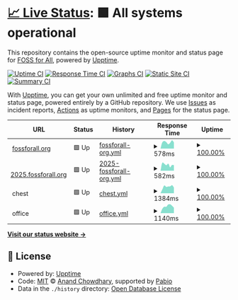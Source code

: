 # [📈 Live Status](https://status.fossforall.org): <!--live status--> **🟩 All systems operational**

This repository contains the open-source uptime monitor and status page for [FOSS for All](https://fossforall.org/), powered by [Upptime](https://github.com/upptime/upptime).

[![Uptime CI](https://github.com/foss-for-all/upptime/workflows/Uptime%20CI/badge.svg)](https://github.com/foss-for-all/upptime/actions?query=workflow%3A%22Uptime+CI%22)
[![Response Time CI](https://github.com/foss-for-all/upptime/workflows/Response%20Time%20CI/badge.svg)](https://github.com/foss-for-all/upptime/actions?query=workflow%3A%22Response+Time+CI%22)
[![Graphs CI](https://github.com/foss-for-all/upptime/workflows/Graphs%20CI/badge.svg)](https://github.com/foss-for-all/upptime/actions?query=workflow%3A%22Graphs+CI%22)
[![Static Site CI](https://github.com/foss-for-all/upptime/workflows/Static%20Site%20CI/badge.svg)](https://github.com/foss-for-all/upptime/actions?query=workflow%3A%22Static+Site+CI%22)
[![Summary CI](https://github.com/foss-for-all/upptime/workflows/Summary%20CI/badge.svg)](https://github.com/foss-for-all/upptime/actions?query=workflow%3A%22Summary+CI%22)

With [Upptime](https://upptime.js.org), you can get your own unlimited and free uptime monitor and status page, powered entirely by a GitHub repository. We use [Issues](https://github.com/foss-for-all/upptime/issues) as incident reports, [Actions](https://github.com/foss-for-all/upptime/actions) as uptime monitors, and [Pages](https://status.fossforall.org) for the status page.

<!--start: status pages-->
<!-- This summary is generated by Upptime (https://github.com/upptime/upptime) -->
<!-- Do not edit this manually, your changes will be overwritten -->
<!-- prettier-ignore -->
| URL | Status | History | Response Time | Uptime |
| --- | ------ | ------- | ------------- | ------ |
| <img alt="" src="https://icons.duckduckgo.com/ip3/fossforall.org.ico" height="13"> [fossforall.org](https://fossforall.org) | 🟩 Up | [fossforall-org.yml](https://github.com/foss-for-all/upptime/commits/HEAD/history/fossforall-org.yml) | <details><summary><img alt="Response time graph" src="./graphs/fossforall-org/response-time-week.png" height="20"> 578ms</summary><br><a href="https://status.fossforall.org/history/fossforall-org"><img alt="Response time 658" src="https://img.shields.io/endpoint?url=https%3A%2F%2Fraw.githubusercontent.com%2Ffoss-for-all%2Fupptime%2FHEAD%2Fapi%2Ffossforall-org%2Fresponse-time.json"></a><br><a href="https://status.fossforall.org/history/fossforall-org"><img alt="24-hour response time 631" src="https://img.shields.io/endpoint?url=https%3A%2F%2Fraw.githubusercontent.com%2Ffoss-for-all%2Fupptime%2FHEAD%2Fapi%2Ffossforall-org%2Fresponse-time-day.json"></a><br><a href="https://status.fossforall.org/history/fossforall-org"><img alt="7-day response time 578" src="https://img.shields.io/endpoint?url=https%3A%2F%2Fraw.githubusercontent.com%2Ffoss-for-all%2Fupptime%2FHEAD%2Fapi%2Ffossforall-org%2Fresponse-time-week.json"></a><br><a href="https://status.fossforall.org/history/fossforall-org"><img alt="30-day response time 650" src="https://img.shields.io/endpoint?url=https%3A%2F%2Fraw.githubusercontent.com%2Ffoss-for-all%2Fupptime%2FHEAD%2Fapi%2Ffossforall-org%2Fresponse-time-month.json"></a><br><a href="https://status.fossforall.org/history/fossforall-org"><img alt="1-year response time 658" src="https://img.shields.io/endpoint?url=https%3A%2F%2Fraw.githubusercontent.com%2Ffoss-for-all%2Fupptime%2FHEAD%2Fapi%2Ffossforall-org%2Fresponse-time-year.json"></a></details> | <details><summary><a href="https://status.fossforall.org/history/fossforall-org">100.00%</a></summary><a href="https://status.fossforall.org/history/fossforall-org"><img alt="All-time uptime 99.95%" src="https://img.shields.io/endpoint?url=https%3A%2F%2Fraw.githubusercontent.com%2Ffoss-for-all%2Fupptime%2FHEAD%2Fapi%2Ffossforall-org%2Fuptime.json"></a><br><a href="https://status.fossforall.org/history/fossforall-org"><img alt="24-hour uptime 100.00%" src="https://img.shields.io/endpoint?url=https%3A%2F%2Fraw.githubusercontent.com%2Ffoss-for-all%2Fupptime%2FHEAD%2Fapi%2Ffossforall-org%2Fuptime-day.json"></a><br><a href="https://status.fossforall.org/history/fossforall-org"><img alt="7-day uptime 100.00%" src="https://img.shields.io/endpoint?url=https%3A%2F%2Fraw.githubusercontent.com%2Ffoss-for-all%2Fupptime%2FHEAD%2Fapi%2Ffossforall-org%2Fuptime-week.json"></a><br><a href="https://status.fossforall.org/history/fossforall-org"><img alt="30-day uptime 100.00%" src="https://img.shields.io/endpoint?url=https%3A%2F%2Fraw.githubusercontent.com%2Ffoss-for-all%2Fupptime%2FHEAD%2Fapi%2Ffossforall-org%2Fuptime-month.json"></a><br><a href="https://status.fossforall.org/history/fossforall-org"><img alt="1-year uptime 99.95%" src="https://img.shields.io/endpoint?url=https%3A%2F%2Fraw.githubusercontent.com%2Ffoss-for-all%2Fupptime%2FHEAD%2Fapi%2Ffossforall-org%2Fuptime-year.json"></a></details>
| <img alt="" src="https://icons.duckduckgo.com/ip3/2025.fossforall.org.ico" height="13"> [2025.fossforall.org](https://2025.fossforall.org) | 🟩 Up | [2025-fossforall-org.yml](https://github.com/foss-for-all/upptime/commits/HEAD/history/2025-fossforall-org.yml) | <details><summary><img alt="Response time graph" src="./graphs/2025-fossforall-org/response-time-week.png" height="20"> 582ms</summary><br><a href="https://status.fossforall.org/history/2025-fossforall-org"><img alt="Response time 653" src="https://img.shields.io/endpoint?url=https%3A%2F%2Fraw.githubusercontent.com%2Ffoss-for-all%2Fupptime%2FHEAD%2Fapi%2F2025-fossforall-org%2Fresponse-time.json"></a><br><a href="https://status.fossforall.org/history/2025-fossforall-org"><img alt="24-hour response time 689" src="https://img.shields.io/endpoint?url=https%3A%2F%2Fraw.githubusercontent.com%2Ffoss-for-all%2Fupptime%2FHEAD%2Fapi%2F2025-fossforall-org%2Fresponse-time-day.json"></a><br><a href="https://status.fossforall.org/history/2025-fossforall-org"><img alt="7-day response time 582" src="https://img.shields.io/endpoint?url=https%3A%2F%2Fraw.githubusercontent.com%2Ffoss-for-all%2Fupptime%2FHEAD%2Fapi%2F2025-fossforall-org%2Fresponse-time-week.json"></a><br><a href="https://status.fossforall.org/history/2025-fossforall-org"><img alt="30-day response time 647" src="https://img.shields.io/endpoint?url=https%3A%2F%2Fraw.githubusercontent.com%2Ffoss-for-all%2Fupptime%2FHEAD%2Fapi%2F2025-fossforall-org%2Fresponse-time-month.json"></a><br><a href="https://status.fossforall.org/history/2025-fossforall-org"><img alt="1-year response time 653" src="https://img.shields.io/endpoint?url=https%3A%2F%2Fraw.githubusercontent.com%2Ffoss-for-all%2Fupptime%2FHEAD%2Fapi%2F2025-fossforall-org%2Fresponse-time-year.json"></a></details> | <details><summary><a href="https://status.fossforall.org/history/2025-fossforall-org">100.00%</a></summary><a href="https://status.fossforall.org/history/2025-fossforall-org"><img alt="All-time uptime 99.95%" src="https://img.shields.io/endpoint?url=https%3A%2F%2Fraw.githubusercontent.com%2Ffoss-for-all%2Fupptime%2FHEAD%2Fapi%2F2025-fossforall-org%2Fuptime.json"></a><br><a href="https://status.fossforall.org/history/2025-fossforall-org"><img alt="24-hour uptime 100.00%" src="https://img.shields.io/endpoint?url=https%3A%2F%2Fraw.githubusercontent.com%2Ffoss-for-all%2Fupptime%2FHEAD%2Fapi%2F2025-fossforall-org%2Fuptime-day.json"></a><br><a href="https://status.fossforall.org/history/2025-fossforall-org"><img alt="7-day uptime 100.00%" src="https://img.shields.io/endpoint?url=https%3A%2F%2Fraw.githubusercontent.com%2Ffoss-for-all%2Fupptime%2FHEAD%2Fapi%2F2025-fossforall-org%2Fuptime-week.json"></a><br><a href="https://status.fossforall.org/history/2025-fossforall-org"><img alt="30-day uptime 100.00%" src="https://img.shields.io/endpoint?url=https%3A%2F%2Fraw.githubusercontent.com%2Ffoss-for-all%2Fupptime%2FHEAD%2Fapi%2F2025-fossforall-org%2Fuptime-month.json"></a><br><a href="https://status.fossforall.org/history/2025-fossforall-org"><img alt="1-year uptime 99.95%" src="https://img.shields.io/endpoint?url=https%3A%2F%2Fraw.githubusercontent.com%2Ffoss-for-all%2Fupptime%2FHEAD%2Fapi%2F2025-fossforall-org%2Fuptime-year.json"></a></details>
| <img alt="" src="https://icons.duckduckgo.com/ip3/null.ico" height="13"> chest | 🟩 Up | [chest.yml](https://github.com/foss-for-all/upptime/commits/HEAD/history/chest.yml) | <details><summary><img alt="Response time graph" src="./graphs/chest/response-time-week.png" height="20"> 1384ms</summary><br><a href="https://status.fossforall.org/history/chest"><img alt="Response time 1312" src="https://img.shields.io/endpoint?url=https%3A%2F%2Fraw.githubusercontent.com%2Ffoss-for-all%2Fupptime%2FHEAD%2Fapi%2Fchest%2Fresponse-time.json"></a><br><a href="https://status.fossforall.org/history/chest"><img alt="24-hour response time 1359" src="https://img.shields.io/endpoint?url=https%3A%2F%2Fraw.githubusercontent.com%2Ffoss-for-all%2Fupptime%2FHEAD%2Fapi%2Fchest%2Fresponse-time-day.json"></a><br><a href="https://status.fossforall.org/history/chest"><img alt="7-day response time 1384" src="https://img.shields.io/endpoint?url=https%3A%2F%2Fraw.githubusercontent.com%2Ffoss-for-all%2Fupptime%2FHEAD%2Fapi%2Fchest%2Fresponse-time-week.json"></a><br><a href="https://status.fossforall.org/history/chest"><img alt="30-day response time 1429" src="https://img.shields.io/endpoint?url=https%3A%2F%2Fraw.githubusercontent.com%2Ffoss-for-all%2Fupptime%2FHEAD%2Fapi%2Fchest%2Fresponse-time-month.json"></a><br><a href="https://status.fossforall.org/history/chest"><img alt="1-year response time 1312" src="https://img.shields.io/endpoint?url=https%3A%2F%2Fraw.githubusercontent.com%2Ffoss-for-all%2Fupptime%2FHEAD%2Fapi%2Fchest%2Fresponse-time-year.json"></a></details> | <details><summary><a href="https://status.fossforall.org/history/chest">100.00%</a></summary><a href="https://status.fossforall.org/history/chest"><img alt="All-time uptime 98.84%" src="https://img.shields.io/endpoint?url=https%3A%2F%2Fraw.githubusercontent.com%2Ffoss-for-all%2Fupptime%2FHEAD%2Fapi%2Fchest%2Fuptime.json"></a><br><a href="https://status.fossforall.org/history/chest"><img alt="24-hour uptime 100.00%" src="https://img.shields.io/endpoint?url=https%3A%2F%2Fraw.githubusercontent.com%2Ffoss-for-all%2Fupptime%2FHEAD%2Fapi%2Fchest%2Fuptime-day.json"></a><br><a href="https://status.fossforall.org/history/chest"><img alt="7-day uptime 100.00%" src="https://img.shields.io/endpoint?url=https%3A%2F%2Fraw.githubusercontent.com%2Ffoss-for-all%2Fupptime%2FHEAD%2Fapi%2Fchest%2Fuptime-week.json"></a><br><a href="https://status.fossforall.org/history/chest"><img alt="30-day uptime 97.73%" src="https://img.shields.io/endpoint?url=https%3A%2F%2Fraw.githubusercontent.com%2Ffoss-for-all%2Fupptime%2FHEAD%2Fapi%2Fchest%2Fuptime-month.json"></a><br><a href="https://status.fossforall.org/history/chest"><img alt="1-year uptime 98.84%" src="https://img.shields.io/endpoint?url=https%3A%2F%2Fraw.githubusercontent.com%2Ffoss-for-all%2Fupptime%2FHEAD%2Fapi%2Fchest%2Fuptime-year.json"></a></details>
| <img alt="" src="https://icons.duckduckgo.com/ip3/null.ico" height="13"> office | 🟩 Up | [office.yml](https://github.com/foss-for-all/upptime/commits/HEAD/history/office.yml) | <details><summary><img alt="Response time graph" src="./graphs/office/response-time-week.png" height="20"> 1140ms</summary><br><a href="https://status.fossforall.org/history/office"><img alt="Response time 1153" src="https://img.shields.io/endpoint?url=https%3A%2F%2Fraw.githubusercontent.com%2Ffoss-for-all%2Fupptime%2FHEAD%2Fapi%2Foffice%2Fresponse-time.json"></a><br><a href="https://status.fossforall.org/history/office"><img alt="24-hour response time 1240" src="https://img.shields.io/endpoint?url=https%3A%2F%2Fraw.githubusercontent.com%2Ffoss-for-all%2Fupptime%2FHEAD%2Fapi%2Foffice%2Fresponse-time-day.json"></a><br><a href="https://status.fossforall.org/history/office"><img alt="7-day response time 1140" src="https://img.shields.io/endpoint?url=https%3A%2F%2Fraw.githubusercontent.com%2Ffoss-for-all%2Fupptime%2FHEAD%2Fapi%2Foffice%2Fresponse-time-week.json"></a><br><a href="https://status.fossforall.org/history/office"><img alt="30-day response time 1166" src="https://img.shields.io/endpoint?url=https%3A%2F%2Fraw.githubusercontent.com%2Ffoss-for-all%2Fupptime%2FHEAD%2Fapi%2Foffice%2Fresponse-time-month.json"></a><br><a href="https://status.fossforall.org/history/office"><img alt="1-year response time 1153" src="https://img.shields.io/endpoint?url=https%3A%2F%2Fraw.githubusercontent.com%2Ffoss-for-all%2Fupptime%2FHEAD%2Fapi%2Foffice%2Fresponse-time-year.json"></a></details> | <details><summary><a href="https://status.fossforall.org/history/office">100.00%</a></summary><a href="https://status.fossforall.org/history/office"><img alt="All-time uptime 98.83%" src="https://img.shields.io/endpoint?url=https%3A%2F%2Fraw.githubusercontent.com%2Ffoss-for-all%2Fupptime%2FHEAD%2Fapi%2Foffice%2Fuptime.json"></a><br><a href="https://status.fossforall.org/history/office"><img alt="24-hour uptime 100.00%" src="https://img.shields.io/endpoint?url=https%3A%2F%2Fraw.githubusercontent.com%2Ffoss-for-all%2Fupptime%2FHEAD%2Fapi%2Foffice%2Fuptime-day.json"></a><br><a href="https://status.fossforall.org/history/office"><img alt="7-day uptime 100.00%" src="https://img.shields.io/endpoint?url=https%3A%2F%2Fraw.githubusercontent.com%2Ffoss-for-all%2Fupptime%2FHEAD%2Fapi%2Foffice%2Fuptime-week.json"></a><br><a href="https://status.fossforall.org/history/office"><img alt="30-day uptime 97.73%" src="https://img.shields.io/endpoint?url=https%3A%2F%2Fraw.githubusercontent.com%2Ffoss-for-all%2Fupptime%2FHEAD%2Fapi%2Foffice%2Fuptime-month.json"></a><br><a href="https://status.fossforall.org/history/office"><img alt="1-year uptime 98.83%" src="https://img.shields.io/endpoint?url=https%3A%2F%2Fraw.githubusercontent.com%2Ffoss-for-all%2Fupptime%2FHEAD%2Fapi%2Foffice%2Fuptime-year.json"></a></details>

<!--end: status pages-->

[**Visit our status website →**](https://status.fossforall.org)

## 📄 License

- Powered by: [Upptime](https://github.com/upptime/upptime)
- Code: [MIT](./LICENSE) © [Anand Chowdhary](https://anandchowdhary.com), supported by [Pabio](https://pabio.com)
- Data in the `./history` directory: [Open Database License](https://opendatacommons.org/licenses/odbl/1-0/)
